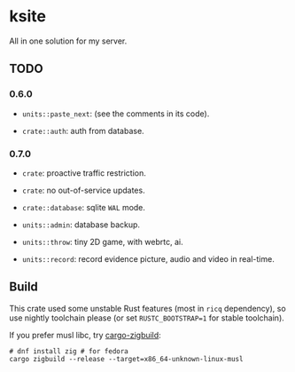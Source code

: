 # ksite

All in one solution for my server.

## TODO

### 0.6.0

- `units::paste_next`: (see the comments in its code).

- `crate::auth`: auth from database.

### 0.7.0

- `crate`: proactive traffic restriction.

- `crate`: no out-of-service updates.

- `crate::database`: sqlite `WAL` mode.

- `units::admin`: database backup.

- `units::throw`: tiny 2D game, with webrtc, ai.

- `units::record`: record evidence picture, audio and video in real-time.

## Build

This crate used some unstable Rust features (most in `ricq` dependency), so use nightly toolchain please (or set `RUSTC_BOOTSTRAP=1` for stable toolchain).

If you prefer musl libc, try [cargo-zigbuild](https://github.com/messense/cargo-zigbuild):

```
# dnf install zig # for fedora
cargo zigbuild --release --target=x86_64-unknown-linux-musl
```
